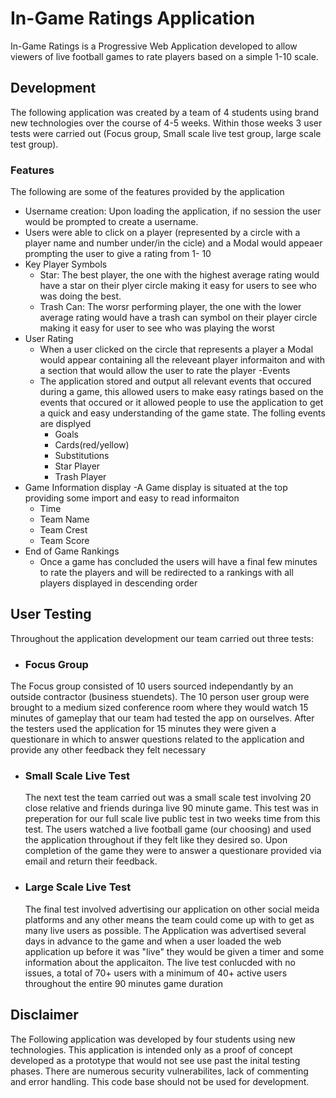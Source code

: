 # In-Game Ratings Application

In-Game Ratings is a Progressive Web Application developed to allow viewers of live football games to rate players based on a simple 1-10 scale.

## Development 

The following application was created by a team of 4 students using brand new technologies over the course of 4-5 weeks. Within those weeks 3 user tests were carried out (Focus group, Small scale live test group, large scale test group).

### Features

The following are some of the features provided by the application
- Username creation: Upon loading the application, if no session the user would be prompted to create a username.
- Users were able to click on a player (represented by a circle with a player name and number under/in the cicle) and a Modal would         appeaer prompting the user to give a rating from 1- 10
- Key Player Symbols
  - Star: The best player, the one with the highest average rating would have a star on their plyer circle making it easy for users to see    who was doing the best.
  - Trash Can: The worsr performing player, the one with the lower average rating would have a trash can symbol on their player circle        making it easy for user to see who was playing the worst
- User Rating
  - When a user clicked on the circle that represents a player a Modal would appear containing all the releveant player informaiton and       with a section that would allow the user to rate the player
-Events
  - The application stored and output all relevant events that occured during a game, this allowed users to make easy ratings based on the     events that occured or it allowed people to use the application to get a quick and easy understanding of the game state. The folling       events are displyed
    - Goals
    - Cards(red/yellow)
    - Substitutions
    - Star Player
    - Trash Player
- Game Information display
  -A Game display is situated at the top providing some import and easy to read informaiton
    - Time
    - Team Name
    - Team Crest
    - Team Score
- End of Game Rankings
  - Once a game has concluded the users will have a final few minutes to rate the players and will be redirected to a rankings with all     players displayed in descending order
  
 ## User Testing
 
 Throughout the application development our team carried out three tests:
 
 - ### Focus Group
  The Focus group consisted of 10 users sourced independantly by an outside contractor (business stuendets). The 10 person user group were brought to a medium sized conference room where they would watch 15 minutes of gameplay that our team had tested the app on ourselves. After the testers used the application for 15 minutes they were given a questionare in which to answer questions related to the application and provide any other feedback they felt necessary
  
- ### Small Scale Live Test
  The next test the team carried out was a small scale test involving 20 close relative and friends duringa live 90 minute game. This test was in preperation for our full scale live public test in two weeks time from this test. The users watched a live football game (our choosing) and used the application throughout if they felt like they desired so. Upon completion of the game they were to answer a questionare provided via email and return their feedback.
  
- ### Large Scale Live Test
  The final test involved advertising our application on other social meida platforms and any other means the team could come up with to get as many live users as possible. The Application was advertised several days in advance to the game and when a user loaded the web application up before it was "live" they would be given a timer and some information about the applicaiton. The live test conlucded with no issues, a total of 70+ users with a minimum of 40+ active users throughout the entire 90 minutes game duration
  
## Disclaimer

The Following application was developed by four students using new technologies. This application is intended only as a proof of concept developed as a prototype that would not see use past the inital testing phases. There are numerous security vulnerabilites, lack of commenting and error handling. This code base should not be used for development.

